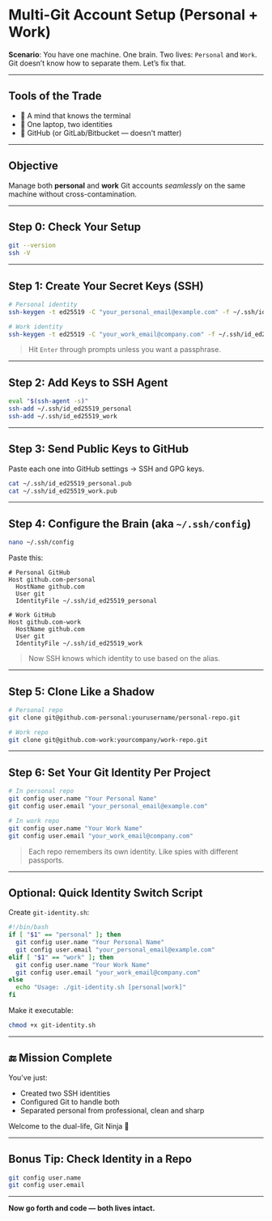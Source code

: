 
# Multi-Git Account Setup (Personal + Work)

**Scenario**: You have one machine. One brain. Two lives: `Personal` and `Work`. Git doesn’t know how to separate them. Let’s fix that.

---

## Tools of the Trade

- 🔹 A mind that knows the terminal  
- 🔹 One laptop, two identities  
- 🔹 GitHub (or GitLab/Bitbucket — doesn't matter)

---

## Objective

Manage both **personal** and **work** Git accounts *seamlessly* on the same machine without cross-contamination.

---

## Step 0: Check Your Setup

```bash
git --version
ssh -V
```

---

## Step 1: Create Your Secret Keys (SSH)

```bash
# Personal identity
ssh-keygen -t ed25519 -C "your_personal_email@example.com" -f ~/.ssh/id_ed25519_personal

# Work identity
ssh-keygen -t ed25519 -C "your_work_email@company.com" -f ~/.ssh/id_ed25519_work
```

> Hit `Enter` through prompts unless you want a passphrase.

---

## Step 2: Add Keys to SSH Agent

```bash
eval "$(ssh-agent -s)"
ssh-add ~/.ssh/id_ed25519_personal
ssh-add ~/.ssh/id_ed25519_work
```

---

## Step 3: Send Public Keys to GitHub

Paste each one into GitHub settings → SSH and GPG keys.

```bash
cat ~/.ssh/id_ed25519_personal.pub
cat ~/.ssh/id_ed25519_work.pub
```

---

## Step 4: Configure the Brain (aka `~/.ssh/config`)

```bash
nano ~/.ssh/config
```

Paste this:

```ssh
# Personal GitHub
Host github.com-personal
  HostName github.com
  User git
  IdentityFile ~/.ssh/id_ed25519_personal

# Work GitHub
Host github.com-work
  HostName github.com
  User git
  IdentityFile ~/.ssh/id_ed25519_work
```

> Now SSH knows which identity to use based on the alias.

---

## Step 5: Clone Like a Shadow

```bash
# Personal repo
git clone git@github.com-personal:yourusername/personal-repo.git

# Work repo
git clone git@github.com-work:yourcompany/work-repo.git
```

---

## Step 6: Set Your Git Identity Per Project

```bash
# In personal repo
git config user.name "Your Personal Name"
git config user.email "your_personal_email@example.com"

# In work repo
git config user.name "Your Work Name"
git config user.email "your_work_email@company.com"
```

> Each repo remembers its own identity. Like spies with different passports.

---

## Optional: Quick Identity Switch Script

Create `git-identity.sh`:

```bash
#!/bin/bash
if [ "$1" == "personal" ]; then
  git config user.name "Your Personal Name"
  git config user.email "your_personal_email@example.com"
elif [ "$1" == "work" ]; then
  git config user.name "Your Work Name"
  git config user.email "your_work_email@company.com"
else
  echo "Usage: ./git-identity.sh [personal|work]"
fi
```

Make it executable:

```bash
chmod +x git-identity.sh
```

---

## 🔚 Mission Complete

You've just:

* Created two SSH identities
* Configured Git to handle both
* Separated personal from professional, clean and sharp

Welcome to the dual-life, Git Ninja 🥷

---

## Bonus Tip: Check Identity in a Repo

```bash
git config user.name
git config user.email
```

---

**Now go forth and code — both lives intact.**
